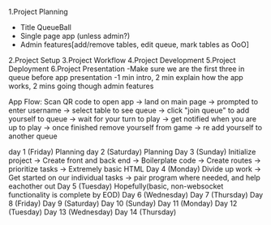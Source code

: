 1.Project Planning
  - Title QueueBall
  - Single page app (unless admin?)
  - Admin features[add/remove tables, edit queue, mark tables as OoO]
  
2.Project Setup
3.Project Workflow
4.Project Development
5.Project Deployment
6.Project Presentation
  -Make sure we are the first three in queue before app presentation
  -1 min intro, 2 min explain how the app works, 2 mins going though admin features


App Flow:
  Scan QR code to open app -> land on main page -> prompted to enter username 
  -> select table to see queue -> click "join queue" to add yourself to queue 
  -> wait for your turn to play -> get notified when you are up to play
  -> once finished remove yourself from game -> re add yourself to another queue



day 1 (Friday) Planning
day 2 (Saturday) Planning
Day 3 (Sunday) Initialize project -> Create front and back end -> Boilerplate code -> Create routes -> prioritize tasks -> Extremely basic HTML
Day 4 (Monday) Divide up work -> Get started on our individual tasks -> pair program where needed, and help eachother out
Day 5 (Tuesday) Hopefully(basic, non-websocket functionality is complete by EOD)
Day 6 (Wednesday)
Day 7 (Thursday)
Day 8 (Friday)
Day 9 (Saturday)
Day 10 (Sunday)
Day 11 (Monday)
Day 12 (Tuesday)
Day 13 (Wednesday)
Day 14 (Thursday)
 